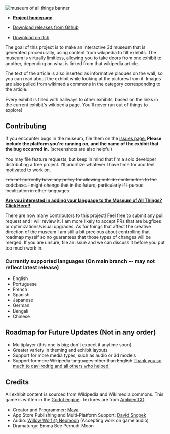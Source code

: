 ![museum of all things banner](./docs/moat_logo_large_colorful_over_screenshot.png)

- **[Project homepage](https://may.as/moat)**

- [Download releases from Github](https://github.com/m4ym4y/wikipedia-museum/releases/)

- [Download on itch](https://mayeclair.itch.io/museum-of-all-things)

The goal of this project is to make an interactive 3d museum that is generated
procedurally, using content from wikipedia to fill exhibits. The museum is
virtually limitless, allowing you to take doors from one exhibit to another,
depending on what is linked from that wikipedia article.

The text of the article is also inserted as informative plaques on the wall, so you
can read about the exhibit while looking at the pictures from it. Images are also
pulled from wikimedia commons in the category corresponding to the article.

Every exhibit is filled with hallways to other exhibits, based on the links in the
current exhibit's wikipedia page. You'll never run out of things to explore!

## Contributing

If you encounter bugs in the museum, file them on the [issues
page.](https://github.com/m4ym4y/museum-of-all-things/issues) **Please include
the platform you're running on, and the name of the exhibit that the bug
occurred in.** (screenshots are also helpful)

You may file feature requests, but keep in mind that I'm a solo developer
distributing a free project. I'll prioritize whatever I have time for and feel
motivated to work on.

~~I do not currently have any policy for allowing outside contributors to the
codebase. I might change that in the future, particularly if I pursue
localization in other languages.~~

[**Are you interested in adding your language to the Museum of All Things? Click Here!!**](docs/translation-guide.md)

There are now many contributors to this project! Feel free to submit any pull
request and I will review it. I am more likely to accept PRs that are bugfixes or
optimizations/visual upgrades. As for things that affect the creative direction
of the museum I am still a bit precious about controlling that roadmap myself so
no guarantees that those types of changes will be merged. If you are unsure, file
an issue and we can discuss it before you put too much work in.

### Currently supported languages (On main branch -- may not reflect latest release)

- English
- Portuguese
- French
- Spanish
- Japanese
- German
- Bengali
- Chinese

## Roadmap for Future Updates (Not in any order)

- Multiplayer (this one is big; don't expect it anytime soon)
- Greater variety in theming and exhibit layouts
- Support for more media types, such as audio or 3d models
- ~~Support for more Wikipedia languages other than English~~ [Thank you so much to daviirodrig and all others who helped!](https://github.com/m4ym4y/museum-of-all-things/pull/59)

## Credits

All exhibit content is sourced from Wikipedia and Wikimedia commons. This game is written in the [Godot engine](https://godotengine.org). Textures are from [AmbientCG](https://ambientcg.com/).

- Creator and Programmer: [Maya](https://github.com/m4ym4y)
- App Store Publishing and Multi-Platform Support: [David Snopek](https://www.snopekgames.com/)
- Audio: [Willow Wolf @ Neomoon](https://neomoon.one) (Accepting work on game audio)
- Dramaturgy: Emma Bee Pernudi-Moon
